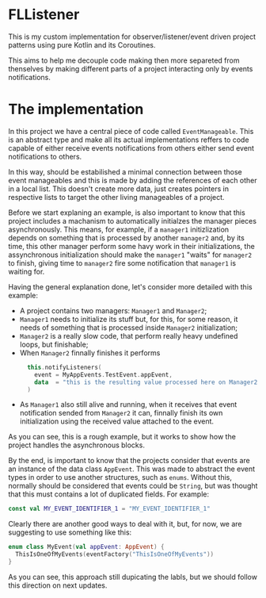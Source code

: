 # FLListener

This is my custom implementation for observer/listener/event driven project patterns using pure Kotlin and its Coroutines.

This aims to help me decouple code making then more separeted from thenselves by making different parts of a project interacting only by events notifications.

# The implementation

In this project we have a central piece of code called `EventManageable`. This is an abstract type and make all its actual implementations reffers to code capable of either receive events notifications from others either send event notifications to others.

In this way, should be estabilished a minimal connection between those event manageables and this is made by adding the references of each other in a local list. This doesn't create more data, just creates pointers in respective lists to target the other living manageables of a project.

Before we start explaning an example, is also important to know that this project includes a machanism to automatically initialzes the manager pieces asynchronously. This means, for example, if a `manager1` initizlization depends on something that is processed by another `manager2` and, by its time, this other manager perform some havy work in their initializations, the assynchronous initialization should make the `manager1` "waits" for `manager2` to finish, giving time to `manager2` fire some notification that `manager1` is waiting for.

Having the general explanation done, let's consider more detailed with this example:

- A project contains two managers: `Manager1` and `Manager2`;
- `Manager1` needs to initialize its stuff but, for this, for some reason, it needs of something that is processed inside `Manager2` initialization;
- `Manager2` is a really slow code, that perform really heavy undefined loops, but finishable;
- When `Manager2` finnally finishes it performs
  ```kotlin
    this.notifyListeners(
      event = MyAppEvents.TestEvent.appEvent,
      data  = "this is the resulting value processed here on Manager2."
    )
    ```
- As `Manager1` also still alive and running, when it receives that event notification sended from `Manager2` it can, finnally finish its own initialization using the received value attached to the event.

As you can see, this is a rough example, but it works to show how the project handles the asynchronous blocks.

By the end, is important to know that the projects consider that events are an instance of the data class `AppEvent`. This was made to abstract the event types in order to use another structures, such as `enums`. Without this, normally should be considered that events could be `String`, but was thought that this must contains a lot of duplicated fields. For example:

```kotlin
const val MY_EVENT_IDENTIFIER_1 = "MY_EVENT_IDENTIFIER_1"
```

Clearly there are another good ways to deal with it, but, for now, we are suggesting to use something like this:

```kotlin
enum class MyEvent(val appEvent: AppEvent) {
  ThisIsOneOfMyEvents(eventFactory("ThisIsOneOfMyEvents"))
}
```

As you can see, this approach still dupicating the labls, but we should follow this direction on next updates.
